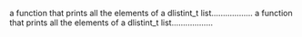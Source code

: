a function that prints all the elements of a dlistint_t list..................
a function that prints all the elements of a dlistint_t list..................
